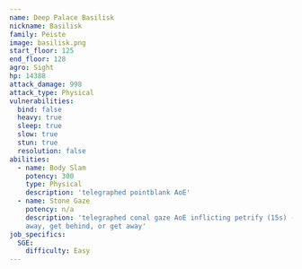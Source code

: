 ```yaml
---
name: Deep Palace Basilisk
nickname: Basilisk
family: Peiste
image: basilisk.png
start_floor: 125
end_floor: 128
agro: Sight
hp: 14388
attack_damage: 998
attack_type: Physical
vulnerabilities:
  bind: false
  heavy: true
  sleep: true
  slow: true
  stun: true
  resolution: false
abilities:
  - name: Body Slam
    potency: 300
    type: Physical
    description: 'telegraphed pointblank AoE'
  - name: Stone Gaze
    potency: n/a
    description: 'telegraphed conal gaze AoE inflicting petrify (15s) - look
    away, get behind, or get away'
job_specifics:
  SGE:
    difficulty: Easy
---
```

